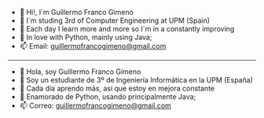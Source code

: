 
- 👋 Hi!, I´m Guillermo Franco Gimeno
- 👀 I´m studing 3rd of Computer Engineering at UPM (Spain)
- 🌱 Each day I learn more and more so I´m in a constantly improving
- 💞️ In love with Python, mainly using Java;
- 📫 Email: guillermofrancogimeno@gmail.com
-----------------------
- 👋 Hola, soy Guillermo Franco Gimeno
- 👀 Soy un estudiante de 3º de Ingeniería Informática en la UPM (España)
- 🌱 Cada día aprendo más, así que estoy en mejora constante
- 💞️ Enamorado de Python, usando principalmente Java;
- 📫 Correo: guillermofrancogimeno@gmail.com


<!---
GF3000/GF3000 is a ✨ special ✨ repository because its `README.md` (this file) appears on your GitHub profile.
You can click the Preview link to take a look at your changes.
--->
